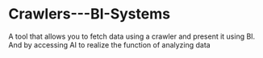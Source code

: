 # Crawlers---BI-Systems
A tool that allows you to fetch data using a crawler and present it using BI. And by accessing AI to realize the function of analyzing data
